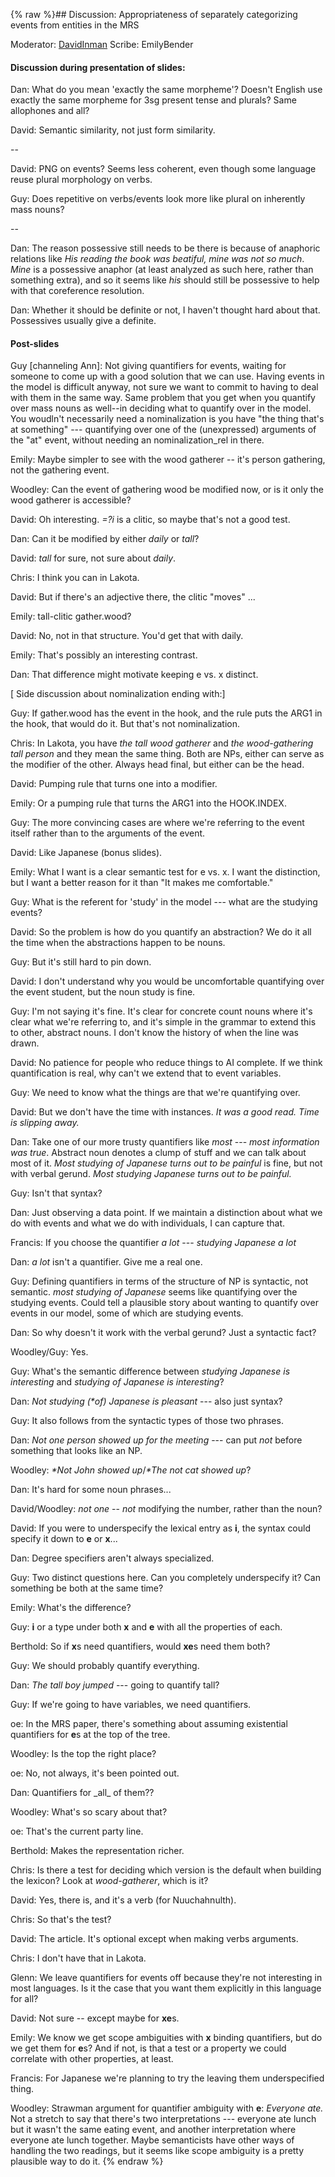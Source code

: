 {% raw %}## Discussion: Appropriateness of separately categorizing events from entities in the MRS

Moderator: [DavidInman](/DavidInman) Scribe: EmilyBender

#### Discussion during presentation of slides:

Dan: What do you mean 'exactly the same morpheme'? Doesn't English use
exactly the same morpheme for 3sg present tense and plurals? Same
allophones and all?

David: Semantic similarity, not just form similarity.

--

David: PNG on events? Seems less coherent, even though some language
reuse plural morphology on verbs.

Guy: Does repetitive on verbs/events look more like plural on inherently
mass nouns?

--

Dan: The reason possessive still needs to be there is because of
anaphoric relations like *His reading the book was beatiful, mine was
not so much*. *Mine* is a possessive anaphor (at least analyzed as such
here, rather than something extra), and so it seems like *his* should
still be possessive to help with that coreference resolution.

Dan: Whether it should be definite or not, I haven't thought hard about
that. Possessives usually give a definite.

#### Post-slides

Guy \[channeling Ann\]: Not giving quantifiers for events, waiting for
someone to come up with a good solution that we can use. Having events
in the model is difficult anyway, not sure we want to commit to having
to deal with them in the same way. Same problem that you get when you
quantify over mass nouns as well--in deciding what to quantify over in
the model. You woudln't necessarily need a nominalization is you have
"the thing that's at something" --- quantifying over one of the
(unexpressed) arguments of the "at" event, without needing an
nominalization\_rel in there.

Emily: Maybe simpler to see with the wood gatherer -- it's person
gathering, not the gathering event.

Woodley: Can the event of gathering wood be modified now, or is it only
the wood gatherer is accessible?

David: Oh interesting. *=?i* is a clitic, so maybe that's not a good
test.

Dan: Can it be modified by either *daily* or *tall*?

David: *tall* for sure, not sure about *daily*.

Chris: I think you can in Lakota.

David: But if there's an adjective there, the clitic "moves" ...

Emily: tall-clitic gather.wood?

David: No, not in that structure. You'd get that with daily.

Emily: That's possibly an interesting contrast.

Dan: That difference might motivate keeping e vs. x distinct.

\[ Side discussion about nominalization ending with:\]

Guy: If gather.wood has the event in the hook, and the rule puts the
ARG1 in the hook, that would do it. But that's not nominalization.

Chris: In Lakota, you have *the tall wood gatherer* and *the
wood-gathering tall person* and they mean the same thing. Both are NPs,
either can serve as the modifier of the other. Always head final, but
either can be the head.

David: Pumping rule that turns one into a modifier.

Emily: Or a pumping rule that turns the ARG1 into the HOOK.INDEX.

Guy: The more convincing cases are where we're referring to the event
itself rather than to the arguments of the event.

David: Like Japanese (bonus slides).

Emily: What I want is a clear semantic test for e vs. x. I want the
distinction, but I want a better reason for it than "It makes me
comfortable."

Guy: What is the referent for 'study' in the model --- what are the
studying events?

David: So the problem is how do you quantify an abstraction? We do it
all the time when the abstractions happen to be nouns.

Guy: But it's still hard to pin down.

David: I don't understand why you would be uncomfortable quantifying
over the event student, but the noun study is fine.

Guy: I'm not saying it's fine. It's clear for concrete count nouns where
it's clear what we're referring to, and it's simple in the grammar to
extend this to other, abstract nouns. I don't know the history of when
the line was drawn.

David: No patience for people who reduce things to AI complete. If we
think quantification is real, why can't we extend that to event
variables.

Guy: We need to know what the things are that we're quantifying over.

David: But we don't have the time with instances. *It was a good read.*
*Time is slipping away.*

Dan: Take one of our more trusty quantifiers like *most* --- *most
information was true*. Abstract noun denotes a clump of stuff and we can
talk about most of it. *Most studying of Japanese turns out to be
painful* is fine, but not with verbal gerund. *Most studying Japanese
turns out to be painful.*

Guy: Isn't that syntax?

Dan: Just observing a data point. If we maintain a distinction about
what we do with events and what we do with individuals, I can capture
that.

Francis: If you choose the quantifier *a lot* --- *studying Japanese a
lot*

Dan: *a lot* isn't a quantifier. Give me a real one.

Guy: Defining quantifiers in terms of the structure of NP is syntactic,
not semantic. *most studying of Japanese* seems like quantifying over
the studying events. Could tell a plausible story about wanting to
quantify over events in our model, some of which are studying events.

Dan: So why doesn't it work with the verbal gerund? Just a syntactic
fact?

Woodley/Guy: Yes.

Guy: What's the semantic difference between *studying Japanese is
interesting* and *studying of Japanese is interesting*?

Dan: *Not studying (\*of) Japanese is pleasant* --- also just syntax?

Guy: It also follows from the syntactic types of those two phrases.

Dan: *Not one person showed up for the meeting* --- can put *not* before
something that looks like an NP.

Woodley: *\*Not John showed up*/*\*The not cat showed up*?

Dan: It's hard for some noun phrases...

David/Woodley: *not one* -- *not* modifying the number, rather than the
noun?

David: If you were to underspecify the lexical entry as **i**, the
syntax could specify it down to **e** or **x**...

Dan: Degree specifiers aren't always specialized.

Guy: Two distinct questions here. Can you completely underspecify it?
Can something be both at the same time?

Emily: What's the difference?

Guy: **i** or a type under both **x** and **e** with all the properties
of each.

Berthold: So if **x**s need quantifiers, would **xe**s need them both?

Guy: We should probably quantify everything.

Dan: *The tall boy jumped* --- going to quantify tall?

Guy: If we're going to have variables, we need quantifiers.

oe: In the MRS paper, there's something about assuming existential
quantifiers for **e**s at the top of the tree.

Woodley: Is the top the right place?

oe: No, not always, it's been pointed out.

Dan: Quantifiers for \_all\_ of them??

Woodley: What's so scary about that?

oe: That's the current party line.

Berthold: Makes the representation richer.

Chris: Is there a test for deciding which version is the default when
building the lexicon? Look at *wood-gatherer*, which is it?

David: Yes, there is, and it's a verb (for Nuuchahnulth).

Chris: So that's the test?

David: The article. It's optional except when making verbs arguments.

Chris: I don't have that in Lakota.

Glenn: We leave quantifiers for events off because they're not
interesting in most languages. Is it the case that you want them
explicitly in this language for all?

David: Not sure -- except maybe for **xe**s.

Emily: We know we get scope ambiguities with **x** binding quantifiers,
but do we get them for **e**s? And if not, is that a test or a property
we could correlate with other properties, at least.

Francis: For Japanese we're planning to try the leaving them
underspecified thing.

Woodley: Strawman argument for quantifier ambiguity with **e**:
*Everyone ate.* Not a stretch to say that there's two interpretations
--- everyone ate lunch but it wasn't the same eating event, and another
interpretation where everyone ate lunch together. Maybe semanticists
have other ways of handling the two readings, but it seems like scope
ambiguity is a pretty plausible way to do it.
<update date omitted for speed>{% endraw %}